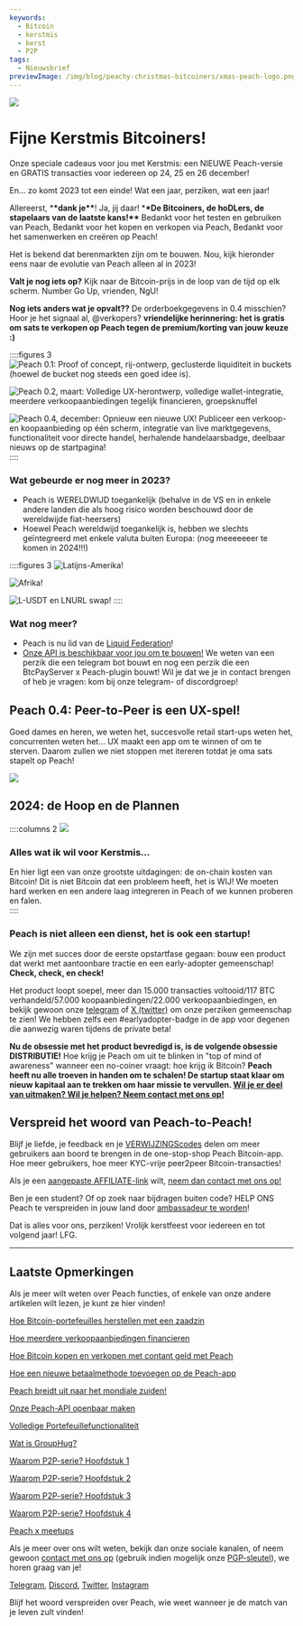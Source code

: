```yaml
---
keywords:
  - Bitcoin
  - kerstmis
  - kerst
  - P2P
tags:
  - Nieuwsbrief
previewImage: /img/blog/peachy-christmas-bitcoiners/xmas-peach-logo.png
---
```


![](/img/blog/peachy-christmas-bitcoiners/xmas-peach-logo.png)

# Fijne Kerstmis Bitcoiners!

Onze speciale cadeaus voor jou met Kerstmis: een NIEUWE Peach-versie en GRATIS transacties voor iedereen op 24, 25 en 26 december!

En... zo komt 2023 tot een einde! Wat een jaar, perziken, wat een jaar!

Allereerst, \***\*dank je\*\***! Ja, jij daar! \***\*De Bitcoiners, de hoDLers, de stapelaars van de laatste kans!\*\*** Bedankt voor het testen en gebruiken van Peach, Bedankt voor het kopen en verkopen via Peach, Bedankt voor het samenwerken en creëren op Peach!

Het is bekend dat berenmarkten zijn om te bouwen. Nou, kijk hieronder eens naar de evolutie van Peach alleen al in 2023!

**Valt je nog iets op?** Kijk naar de Bitcoin-prijs in de loop van de tijd op elk scherm. Number Go Up, vrienden, NgU!

**Nog iets anders wat je opvalt??** De orderboekgegevens in 0.4 misschien? Hoor je het signaal al, @verkopers? **vriendelijke herinnering: het is gratis om sats te verkopen op Peach tegen de premium/korting van jouw keuze :)**

::::figures 3
![Peach 0.1: Proof of concept, rij-ontwerp, geclusterde liquiditeit in buckets (hoewel de bucket nog steeds een goed idee is).](/img/blog/peachy-christmas-bitcoiners/peach-0-1.png)

![Peach 0.2, maart: Volledige UX-herontwerp, volledige wallet-integratie, meerdere verkoopaanbiedingen tegelijk financieren, groepsknuffel](/img/blog/peachy-christmas-bitcoiners/peach-0-2.jpeg)

![Peach 0.4, december: Opnieuw een nieuwe UX! Publiceer een verkoop- en koopaanbieding op één scherm, integratie van live marktgegevens, functionaliteit voor directe handel, herhalende handelaarsbadge, deelbaar nieuws op de startpagina!](/img/blog/peachy-christmas-bitcoiners/peach-0-4.jpeg)
::::

### Wat gebeurde er nog meer in 2023?

- Peach is WERELDWIJD toegankelijk (behalve in de VS en in enkele andere landen die als hoog risico worden beschouwd door de wereldwijde fiat-heersers)
- Hoewel Peach wereldwijd toegankelijk is, hebben we slechts geïntegreerd met enkele valuta buiten Europa: (nog meeeeeeer te komen in 2024!!!)

::::figures 3
![Latijns-Amerika!](/img/blog/peachy-christmas-bitcoiners/peach-latam.jpeg)

![Afrika!](/img/blog/peachy-christmas-bitcoiners/peach-africa.jpeg)

![L-USDT en LNURL swap!](/img/blog/peachy-christmas-bitcoiners/peach-swaps.jpeg)
::::

### Wat nog meer?

- Peach is nu lid van de [Liquid Federation](https://twitter.com/peachbitcoin/status/1735144113467482500)!
- [Onze API is beschikbaar voor jou om te bouwen!](https://docs.peachbitcoin.com/#introduction) We weten van een perzik die een telegram bot bouwt en nog een perzik die een BtcPayServer x Peach-plugin bouwt! Wil je dat we je in contact brengen of heb je vragen: kom bij onze telegram- of discordgroep!

## Peach 0.4: Peer-to-Peer is een UX-spel!

Goed dames en heren, we weten het, succesvolle retail start-ups weten het, concurrenten weten het... UX maakt een app om te winnen of om te sterven. Daarom zullen we niet stoppen met itereren totdat je oma sats stapelt op Peach!

[![](/img/blog/peachy-christmas-bitcoiners/youtube-preview.png)](https://www.youtube.com/watch?v=ltqPTBjvX88)

## 2024: de Hoop en de Plannen

::::columns 2
![](/img/blog/peachy-christmas-bitcoiners/all-i-want-for-christmas.png)

<div>
    <h3>Alles wat ik wil voor Kerstmis...</h3>
    En hier ligt een van onze grootste uitdagingen: de on-chain kosten van Bitcoin! Dit is niet Bitcoin dat een probleem heeft, het is WIJ! 
    We moeten hard werken en een andere laag integreren in Peach of we kunnen proberen en falen.
</div>
::::

### Peach is niet alleen een dienst, het is ook een startup!

We zijn met succes door de eerste opstartfase gegaan: bouw een product dat werkt met aantoonbare tractie en een early-adopter gemeenschap! **Check, check, en check!**

Het product loopt soepel, meer dan 15.000 transacties voltooid/117 BTC verhandeld/57.000 koopaanbiedingen/22.000 verkoopaanbiedingen, en bekijk gewoon onze [telegram](https://t.me/peachtopeach) of [X (twitter)](https://twitter.com/peachbitcoin) om onze perziken gemeenschap te zien! We hebben zelfs een #earlyadopter-badge in de app voor degenen die aanwezig waren tijdens de private beta!

**Nu de obsessie met het product bevredigd is, is de volgende obsessie DISTRIBUTIE!** Hoe krijg je Peach om uit te blinken in "top of mind of awareness" wanneer een no-coiner vraagt: hoe krijg ik Bitcoin?
**Peach heeft nu alle troeven in handen om te schalen! De startup staat klaar om nieuw kapitaal aan te trekken om haar missie te vervullen. [Wil je er deel van uitmaken? Wil je helpen? Neem contact met ons op!](mailto:hello@peachbitcoin.com?subject=Scaling%20Peach)**

## Verspreid het woord van Peach-to-Peach!

Blijf je liefde, je feedback en je [VERWIJZINGScodes](https://peachbitcoin.com/new-users/) delen om meer gebruikers aan boord te brengen in de one-stop-shop Peach Bitcoin-app. Hoe meer gebruikers, hoe meer KYC-vrije peer2peer Bitcoin-transacties!

Als je een [aangepaste AFFILIATE-link](https://peachbitcoin.com/for-businesses/) wilt, [neem dan contact met ons op!](mailto:hello@peachbitcoin.com?subject=Ik%20wil%20graag%20een%20affiliate%20worden!&body=Hallo,%0ADit%20is%20mijn%20PeachID:%20)

Ben je een student? Of op zoek naar bijdragen buiten code? HELP ONS Peach te verspreiden in jouw land door [ambassadeur te worden](https://peachbitcoin.com/join-us/)!

Dat is alles voor ons, perziken!
Vrolijk kerstfeest voor iedereen en tot volgend jaar!
LFG.

---

## Laatste Opmerkingen

Als je meer wilt weten over Peach functies, of enkele van onze andere artikelen wilt lezen, je kunt ze hier vinden!

[Hoe Bitcoin-portefeuilles herstellen met een zaadzin](https://peachbitcoin.com/nl/blog/how-to-restore-peach-wallet/)

[Hoe meerdere verkoopaanbiedingen financieren](https://peachbitcoin.com/nl/blog/funding-multiple-sell-offers/)

[Hoe Bitcoin kopen en verkopen met contant geld met Peach](https://peachbitcoin.com/nl/blog/how-to-buy-and-sell-bitcoin-with-cash-using-peach/)

[Hoe een nieuwe betaalmethode toevoegen op de Peach-app](https://peachbitcoin.com/nl/blog/how-to-add-a-payment-method/)

[Peach breidt uit naar het mondiale zuiden!](https://peachbitcoin.com/nl/blog/peach-expands-to-the-global-south/)

[Onze Peach-API openbaar maken](https://peachbitcoin.com/nl/blog/making-our-peach-api-public/)

[Volledige Portefeuillefunctionaliteit](https://peachbitcoin.com/nl/blog/full-wallet-functionality/)

[Wat is GroupHug?](https://peachbitcoin.com/nl/blog/group-hug/)

[Waarom P2P-serie? Hoofdstuk 1](https://peachbitcoin.com/nl/blog/why-p2p-chapter-1/)

[Waarom P2P-serie? Hoofdstuk 2](https://peachbitcoin.com/nl/blog/why-p2p-chapter-2/)

[Waarom P2P-serie? Hoofdstuk 3](https://peachbitcoin.com/nl/blog/why-p2p-chapter-3-circular-economies/)

[Waarom P2P-serie? Hoofdstuk 4](https://peachbitcoin.com/nl/blog/why-p2p-chapter-4-chains-of-trust/)

[Peach x meetups](https://peachbitcoin.com/nl/blog/peach-for-meetups/)

Als je meer over ons wilt weten, bekijk dan onze sociale kanalen, of neem gewoon [contact met ons op](mailto:hello@peachbitcoin.com) (gebruik indien mogelijk onze [PGP-sleutel](https://keys.openpgp.org/vks/v1/by-fingerprint/48339A19645E2E53488E0E5479E1B270FACD1BD2)), we horen graag van je!

[Telegram](https://t.me/peachtopeach), [Discord](https://discord.gg/ypeHz3SW54), [Twitter](https://twitter.com/peachbitcoin), [Instagram](https://instagram.com/peachbitcoin)

Blijf het woord verspreiden over Peach, wie weet wanneer je de match van je leven zult vinden!
